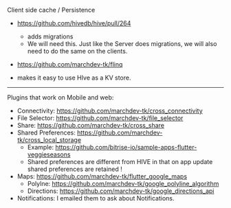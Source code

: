 Client side cache / Persistence

- https://github.com/hivedb/hive/pull/264
  - adds migrations
  - We will need this. Just like the Server does migrations, we will also need to do the same on the clients.

- https://github.com/marchdev-tk/flinq
 - makes it easy to use HIve as a KV store.

---

Plugins that work on Mobile and web:

- Connectivity: https://github.com/marchdev-tk/cross_connectivity
- File Selector: https://github.com/marchdev-tk/file_selector
- Share: https://github.com/marchdev-tk/cross_share
- Shared Preferences: https://github.com/marchdev-tk/cross_local_storage
  - Example: https://github.com/bitrise-io/sample-apps-flutter-veggieseasons
  - Shared preferences are different from HIVE in that on app update shared preferences are retained !
- Maps: https://github.com/marchdev-tk/flutter_google_maps
  - Polylne: https://github.com/marchdev-tk/google_polyline_algorithm
  - Directions: https://github.com/marchdev-tk/google_directions_api
- Notifications: I emailed them to ask about Notifications.